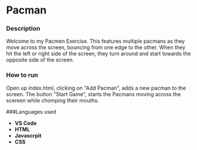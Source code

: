 # Pacman

### Description

Welcome to my Pacmen Exercise.  This features multiple pacmans as they move across the screen, bouncing from one edge to the other.  When they hit the left or right side of the screen, they turn around and start towards the opposite side of the screen.


### How to run

Open up index.html, clicking on "Add Pacman", adds a new pacman to the screen.  The button "Start Game", starts the Pacmans moving across the scereen while chomping their mouths.


###Languages used
- <b>VS Code</b> 
- <b>HTML</b>
- <b>Javascrpit</b>
- <b>CSS</b>
